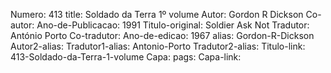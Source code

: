 Numero: 413
title: Soldado da Terra 1º volume
Autor: Gordon R Dickson
Co-autor: 
Ano-de-Publicacao: 1991
Titulo-original: Soldier Ask Not
Tradutor: António Porto
Co-tradutor: 
Ano-de-edicao: 1967
alias: Gordon-R-Dickson
Autor2-alias: 
Tradutor1-alias: Antonio-Porto
Tradutor2-alias: 
Titulo-link: 413-Soldado-da-Terra-1-volume
Capa: 
pags: 
Capa-link: 